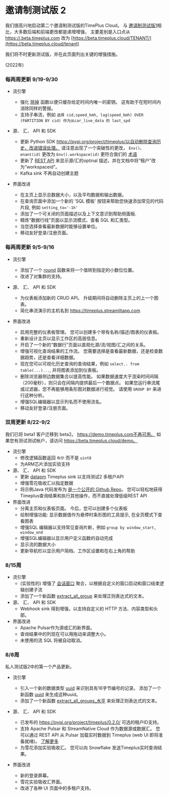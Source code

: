 

# 邀请制测试版 2

我们很高兴地启动第二个邀请制测试版的TimePlus Cloud。 与 [邀请制测试版1](private-beta-1)相比，大多数后端和前端更改都是递增增强， 主要差别是入口点从 [https://.beta.timeplus.com](https://tenant.beta.timeplus.com) 改为 [https://beta.timeplus.cloud/TENANT/](https://beta.timeplus.cloud/tenant)

我们将不时更新测试版，并在此页面列出关键的增强措施。

(2022年)

### 每两周更新 9/19-9/30

* 流引擎
  * 强化 [除掉](functions#dedup) 函数以便只缓存给定时间内唯一的密钥。 这有助于在短时间内消除同样的警报。
  * 支持子串流，例如 `选择 cid,speed_kmh, lag(speed_kmh) OVER (PARTITION BY cid) 作为从car_live_data 的 last_spd`
* 源、 汇、 API 和 SDK
  * 更新 Python SDK https://pypi.org/project/timeplus/以自动删除查询历史，改进错误处理。 请注意出现了一个突破性的更改， `Env()。 enant(id)` 更改为 `Env().workspace(id)` 更符合我们的 [术语](glossary#workspace)
  * 更新了 [REST API](/rest) 来显示源/汇的optinal 描述，并在文档中将“租户”改为“workspaceid”。
  * Kafka sink 不再自动创建主题

* 界面改进
  * 在主页上显示总数据大小，以及平均数据和输出数据。
  * 在查询页面中添加一个新的 'SQL 模板' 按钮来帮助您快速添加常见的代码片段, 例如 `setting_to='-1h'`
  * 添加了一个可关闭的页面描述以及上下文意识到帮助侧面板.
  * 精炼“数据行线”页面以显示流模式、查看 SQL 和汇类型。
  * 当您选择查看最新数据时能够设置单位。
  * 移动友好登录/注册页面。

### 每两周更新 9/5-9/16

* 流引擎
  * 添加了一个 [round](functions#round) 函数来将一个值转到指定的小数位位置。
  * 改进了对集群的支持。
* 源、 汇、 API 和 SDK
  * 为仪表板添加新的 CRUD API。 升级期间将自动删除主页上的上一个图表。
  * 简化串流演示的主机名到 https://timeplus.streamlitapp.com

* 界面改进
  * 启用完整的仪表板管理。 您可以创建多个带有名称/描述/图表的仪表板。
  * 重新设计主页以显示工作区的高层信息。
  * 开启了一个新的“数据行”页面以直观化源/流/视图/汇之间的关系。
  * 增强可视化查询结果的工作流。 您需要选择是查看最新数据，还是检查数据趋势，还是查看详细数据。
  * 现在您可以可视化历史查询的查询结果，例如 `select.. from table(...)...`, 并将图表添加到仪表板。
  * 删除浏览器侧边数据集合以提高性能。 如果数据速度大于渲染时间间隔（200毫秒），则只会在间隔内提供最后一个数据点。  如果您运行串流尾或过滤器，您不再能够用条形图对数据进行视觉。 请使用 `GROUP BY` 来进行这种分析。
  * 增强SQL编辑器以显示列名而不使用流名。
  * 移动友好登录/注册页面。

### 双周更新 8/22-9/2

我们已将 beta1 客户迁移到 beta2。 https://demo.timeplus.com不再可用。 如果您有测试测试帐户，请访问 https://beta.timeplus.cloud/demo。

* 流引擎
  * 修改逻辑函数返回 `布尔` 而不是 `uint8`
  * 为ARM芯片添加实验支持
* 源、 汇、 API 和 SDK
  * 更新 [datapm](https://datapm.io/docs/quick-start/) Timeplus sink 以支持测试2 多租户API
  * 增强雪花吸收汇以指定数据
  * 将示例Java 代码发布为 [是一个公开的 Github Repo](https://github.com/timeplus-io/java-demo)。 您可以轻松地获得Timeplus查询结果和执行其他操作，而不直接处理低级REST API
* 界面改进
  * 分离主页和仪表板页面。 今后，您可以创建多个仪表板
  * 绘制增强功能: 显示数据值作为悬停时条形图的工具提示, 在全页模式下查看图表
  * 增强SQL 编辑器以支持常见查询片断，例如 `group by window_start, window_end`
  * 增强SQL编辑器以显示用户定义函数的自动完成
  * 显示流的数据大小
  * 更新导航栏以显示用户简档、工作区设置和在右上角的帮助

### 8/15周

* 流引擎
  * (实验性的) 增强了 [会话窗口](functions_for_streaming#session) 聚合，以根据自定义的窗口启动和窗口结束逻辑创建子流
  * 添加了一个新函数 [extract_all_group](functions#extract_all_groups) 来处理正则表达式的文本。
* 源、 汇、 API 和 SDK
  * Webhook sink 得到增强，以支持自定义的 HTTP 方法、内容类型和头部。
* 界面改进
  * Apache Pulsar作为源或汇的新界面。
  * 查询结果中的列现在可以用拖动来调整大小。
  * 未使用的流 SQL 将被自动取消。

### 8/8周

私人测试版2中的第一个产品更新。

* 流引擎
  * 引入一个新的数据类型 [uuid](datatypes) 来识别具有16字节编号的记录。 添加了一个新函数 [uuid](functions#uuid) 来生成这种uuid。
  * 添加了一个新函数 [extract_all_groups_水平](functions#extract_all_groups_horizontal) 来处理正则表达式的文本。

* 源、 汇、 API 和 SDK
  * 已发布的 https://pypi.org/project/timeplus/0.2.0/ 可选的租户ID支持。
  * 支持 Apache Pulsar 和 StreamNative Cloud 作为数据源或数据汇。 您可以通过 REST API 从 Pulsar 加载实时数据到 Timeplus (web UI 即将准备就绪)。 [了解更多](ingestion#pulsar)
  * 为雪花添加实验吸收汇。 您可以向 Snowflake 发送Timeplus实时查询结果。
* 界面改进
  * 新的登录屏幕。
  * 雪花实验吸收汇界面。
  * 改进了各种 UI 页面中的多租户支持。
